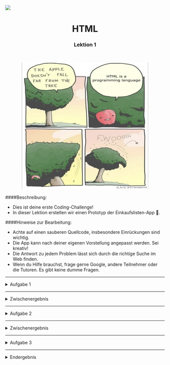 
![](https://us-central1-progress-markdown.cloudfunctions.net/progress/50)
<h1 align="center">HTML</h1>
<h3 align="center">Lektion 1</h3>
<br>

<p align="center">
  <img src="img/meme-html1.png" width="400" height="400" />
</p>

####Beschreibung:

- Dies ist deine erste Coding-Challenge!
- In dieser Lektion erstellen wir einen Prototyp der Einkaufslisten-App 🛒.

####Hinweise zur Bearbeitung:

- Achte auf einen sauberen Quellcode, insbesondere Einrückungen sind wichtig.
- Die App kann nach deiner eigenen Vorstellung angepasst werden. Sei kreativ!
- Die Antwort zu jedem Problem lässt sich durch die richtige Suche im Web finden.
- Wenn du Hilfe brauchst, frage gerne Google, andere Teilnehmer oder die Tutoren. Es gibt keine dumme Fragen.

---


<details>
<summary>Aufgabe 1</summary>

In der HTML-Datei, `html-lektion1.html` findest du bereits ein erstes HTML Konstrukt. Dieses enthält die 
äußeren `<html>`-Tags mit einem `<head>`-Tag.
1. Erstelle innerhalb des `<head>`-Tags die `<title>`-Tags. Dieser Titel kann zum Beispiel Einkaufslisten-App heißen. 
2. Nun soll in den ersten Abschnitt der Seite folgendes eingefügt werden:
- Eine Überschrift `Einkaufsliste` in Schriftgröße `h1`,
- Ein frei stehender Text `Artikel hinzufügen +` und
- Eine horizontale Linie

</details>

---
<details>
<summary>Zwischenergebnis</summary>

Durch das Erstellen all der neuen HTML-Komponenten, sollte deine App nun ungefähr so aussehen:
<p>
  <img src="img/html1-aufgabe1.png" width="300" height="150" />
</p>
</details>

---
<details>
<summary>Aufgabe 2</summary>

Als Nächstes fügen wir die folgenden Abschnitte hinzu:

1. Der zweite Abschnitt wird die Liste der noch nicht gekauften Waren. Folgende Elemente können eingefügt werden:
- Einen Text `Einkaufen` in Schriftgröße `h2`
- Die drei Artikel `Brokkoli`, `Reis` und `Streukäse`, jeweils mit einem Zeilenumbruch am Ende
- Eine horizontale Linie zum Abschluss
2. Es folgt der Abschnitt mit den bereits gekauften Waren. Hierzu wieder folgendes einfügen:
- Einen Text `Erledigt` in Schriftgröße `h2`
- Einen Artikel `Tofu` mit abschließendem Zeilenumbruch
- Eine horizontale Linie zum Abschluss
3. Wir schließen die Aufgabe 2 ab, indem wir die drei Texte `Gruppen`, `Sortieren`, `Einstellungen` in **jeweils**
   einem eigenen `div`-Element ans Ende des Dokumentes schreiben.


</details>

---
<details>
<summary>Zwischenergebnis</summary>

Durch das Erstellen all der neuen HTML-Komponenten, sollte deine App nun ungefähr so aussehen:
<p>
  <img src="img/html1-aufgabe2.png" width="250" height="400" />
</p>
</details>

---

<details>
<summary>Aufgabe 3</summary>

In dieser Aufgabe bringen wir etwas mehr Form in deine HTML-App
1. Unterteile die Webseite mit den entsprechenden Tags in Header, Main und Footer.
- Header: `Einkaufsliste` bis `Artikel hinzufügen +`
- Main: `Einkaufen` bis `Tofu`
- Footer: `Gruppen` bis `Einstellungen`
2. Unterteile die Rubrik "Einkaufen" und "Erledigt" mitsamt ihrer Unterpunkte in zwei verschiedene Sections.
Dies geschieht mithilfe von `<section>`-Tags.
3. Der Text `Artikel hinzufügen +` soll innerhalb eines `<nav>`-Elements stehen. Setze dies um.
4. Auch die Texte im Footer sollen **gemeinsam** innerhalb **eines** weiteren `<nav>`-Elements stehen.
5. Umschließe nun die `<header>`, `<main>` und die `<footer>` Section mit einem einzigen `<body>`-Tag

</details>

---
<details>
<summary>Endergebnis</summary>

Die App hat sich jetzt zwar kaum verändert, aber es gehört nun mal zu den best-practices, die App in 
verschiedene Bereiche einzuteilen. <br><br>
<p>
  <img src="img/html1-Endergebnis.png" width="250" height="400" />
</p>
</details>


<br><br>




